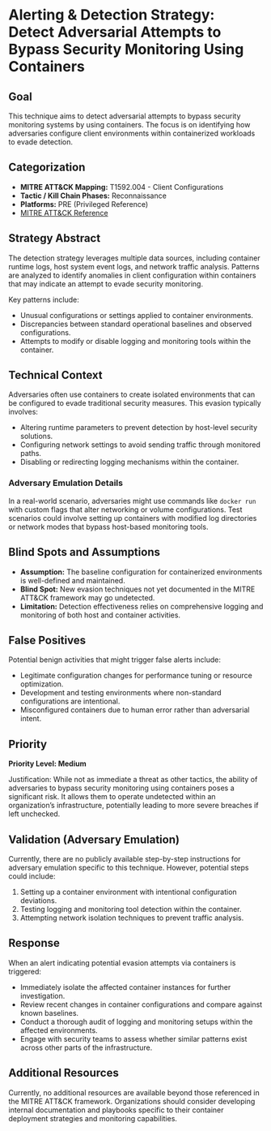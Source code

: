 # Alerting & Detection Strategy: Detect Adversarial Attempts to Bypass Security Monitoring Using Containers

## Goal
This technique aims to detect adversarial attempts to bypass security monitoring systems by using containers. The focus is on identifying how adversaries configure client environments within containerized workloads to evade detection.

## Categorization
- **MITRE ATT&CK Mapping:** T1592.004 - Client Configurations
- **Tactic / Kill Chain Phases:** Reconnaissance
- **Platforms:** PRE (Privileged Reference)
- [MITRE ATT&CK Reference](https://attack.mitre.org/techniques/T1592/004)

## Strategy Abstract
The detection strategy leverages multiple data sources, including container runtime logs, host system event logs, and network traffic analysis. Patterns are analyzed to identify anomalies in client configuration within containers that may indicate an attempt to evade security monitoring.

Key patterns include:
- Unusual configurations or settings applied to container environments.
- Discrepancies between standard operational baselines and observed configurations.
- Attempts to modify or disable logging and monitoring tools within the container.

## Technical Context
Adversaries often use containers to create isolated environments that can be configured to evade traditional security measures. This evasion typically involves:
- Altering runtime parameters to prevent detection by host-level security solutions.
- Configuring network settings to avoid sending traffic through monitored paths.
- Disabling or redirecting logging mechanisms within the container.

### Adversary Emulation Details
In a real-world scenario, adversaries might use commands like `docker run` with custom flags that alter networking or volume configurations. Test scenarios could involve setting up containers with modified log directories or network modes that bypass host-based monitoring tools.

## Blind Spots and Assumptions
- **Assumption:** The baseline configuration for containerized environments is well-defined and maintained.
- **Blind Spot:** New evasion techniques not yet documented in the MITRE ATT&CK framework may go undetected.
- **Limitation:** Detection effectiveness relies on comprehensive logging and monitoring of both host and container activities.

## False Positives
Potential benign activities that might trigger false alerts include:
- Legitimate configuration changes for performance tuning or resource optimization.
- Development and testing environments where non-standard configurations are intentional.
- Misconfigured containers due to human error rather than adversarial intent.

## Priority
**Priority Level: Medium**

Justification: While not as immediate a threat as other tactics, the ability of adversaries to bypass security monitoring using containers poses a significant risk. It allows them to operate undetected within an organization’s infrastructure, potentially leading to more severe breaches if left unchecked.

## Validation (Adversary Emulation)
Currently, there are no publicly available step-by-step instructions for adversary emulation specific to this technique. However, potential steps could include:
1. Setting up a container environment with intentional configuration deviations.
2. Testing logging and monitoring tool detection within the container.
3. Attempting network isolation techniques to prevent traffic analysis.

## Response
When an alert indicating potential evasion attempts via containers is triggered:
- Immediately isolate the affected container instances for further investigation.
- Review recent changes in container configurations and compare against known baselines.
- Conduct a thorough audit of logging and monitoring setups within the affected environments.
- Engage with security teams to assess whether similar patterns exist across other parts of the infrastructure.

## Additional Resources
Currently, no additional resources are available beyond those referenced in the MITRE ATT&CK framework. Organizations should consider developing internal documentation and playbooks specific to their container deployment strategies and monitoring capabilities.